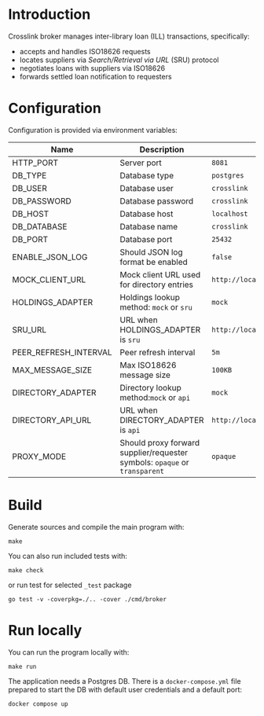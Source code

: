 # Introduction

Crosslink broker manages inter-library loan (ILL) transactions, specifically:

* accepts and handles ISO18626 requests
* locates suppliers via _Search/Retrieval via URL_ (SRU) protocol
* negotiates loans with suppliers via ISO18626
* forwards settled loan notification to requesters

# Configuration

Configuration is provided via environment variables:

| Name                  | Description                                                               | Default value                             |
|-----------------------|---------------------------------------------------------------------------|-------------------------------------------|
| HTTP_PORT             | Server port                                                               | `8081`                                    |
| DB_TYPE               | Database type                                                             | `postgres`                                |
| DB_USER               | Database user                                                             | `crosslink`                               |
| DB_PASSWORD           | Database password                                                         | `crosslink`                               |
| DB_HOST               | Database host                                                             | `localhost`                               |
| DB_DATABASE           | Database name                                                             | `crosslink`                               |
| DB_PORT               | Database port                                                             | `25432`                                   |
| ENABLE_JSON_LOG       | Should JSON log format be enabled                                         | `false`                                   |
| MOCK_CLIENT_URL       | Mock client URL used for directory entries                                | `http://localhost:19083/iso18626`         |
| HOLDINGS_ADAPTER      | Holdings lookup method: `mock` or `sru`                                   | `mock`                                    |
| SRU_URL               | URL when HOLDINGS_ADAPTER is `sru`                                        | `http://localhost:8081/sru`               |
| PEER_REFRESH_INTERVAL | Peer refresh interval                                                     | `5m`                                      |
| MAX_MESSAGE_SIZE      | Max ISO18626 message size                                                 | `100KB`                                   |
| DIRECTORY_ADAPTER     | Directory lookup method:`mock` or `api`                                   | `mock`                                    |
| DIRECTORY_API_URL     | URL when DIRECTORY_ADAPTER is `api`                                       | `http://localhost:8081/directory/entries` |
| PROXY_MODE            | Should proxy forward supplier/requester symbols: `opaque` or `transparent`| `opaque`                                  |
# Build

Generate sources and compile the main program with:

```
make
```

You can also run included tests with:

```
make check
```

or run test for selected `_test` package

```
go test -v -coverpkg=./.. -cover ./cmd/broker
```

# Run locally

You can run the program locally with:

```
make run
```

The application needs a Postgres DB.
There is a `docker-compose.yml` file prepared to start the DB with default user credentials and a default port:

```
docker compose up
```
